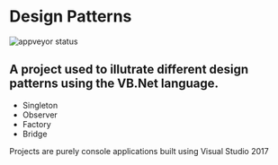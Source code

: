 # Design Patterns

![appveyor status](https://ci.appveyor.com/api/project/status/github/trashvin/designpatternsamplesforvbnet)

## A project used to illutrate different design patterns using the VB.Net language.

- Singleton
- Observer
- Factory 
- Bridge 

Projects are purely console applications built using Visual Studio 2017

